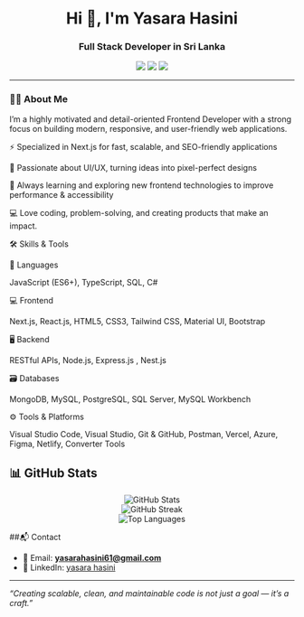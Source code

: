 <h1 align="center">Hi 👋, I'm Yasara Hasini</h1>
<h3 align="center">Full Stack Developer  in Sri Lanka</h3>

<p align="center">
  <a href="mailto:yasarahasini61@gmail.com"><img src="https://img.shields.io/badge/email-yasarahasini61@gmail.com-red?style=flat-square&logo=gmail" /></a>
  <a href="https://www.linkedin.com/in/yasara-hasini-2375b42b9/" target="_blank"><img src="https://img.shields.io/badge/LinkedIn-Yasara%20Hasini-blue?style=flat-square&logo=linkedin" /></a>
  <a href="https://github.com/yasarahasini"><img src="https://img.shields.io/github/followers/yasarahasini?label=Follow&style=flat-square" /></a>
</p>

---

### 👩‍💻 About Me

I’m a highly motivated and detail-oriented Frontend Developer with a strong focus on building modern, responsive, and user-friendly web applications.

⚡ Specialized in Next.js for fast, scalable, and SEO-friendly applications

🎨 Passionate about UI/UX, turning ideas into pixel-perfect designs

🚀 Always learning and exploring new frontend technologies to improve performance & accessibility

💻 Love coding, problem-solving, and creating products that make an impact.

🛠️ Skills & Tools

🧠 Languages

JavaScript (ES6+), TypeScript, SQL, C#

💻 Frontend

Next.js, React.js, HTML5, CSS3, Tailwind CSS, Material UI, Bootstrap

🖥️ Backend

RESTful APIs, Node.js, Express.js , Nest.js

🗃️ Databases

MongoDB, MySQL, PostgreSQL, SQL Server, MySQL Workbench

⚙️ Tools & Platforms

Visual Studio Code, Visual Studio, Git & GitHub, Postman, Vercel, Azure, Figma, Netlify, Converter Tools
## 📊 GitHub Stats

<p align="center">
  <img src="https://github-readme-stats.vercel.app/api?username=yasarahasini&show_icons=true&theme=default" alt="GitHub Stats" />
  <br/>
  <img src="https://github-readme-streak-stats.herokuapp.com/?user=yasarahasini&theme=default" alt="GitHub Streak" />
  <br/>
  <img src="https://github-readme-stats.vercel.app/api/top-langs/?username=yasarahasini&layout=compact&theme=default" alt="Top Languages" />
</p>


##📬 Contact

- 📧 Email: **yasarahasini61@gmail.com**
- 💼 LinkedIn: [yasara hasini](https://www.linkedin.com/in/yasara-hasini-2375b42b9/)

---

_“Creating scalable, clean, and maintainable code is not just a goal — it’s a craft.”_
